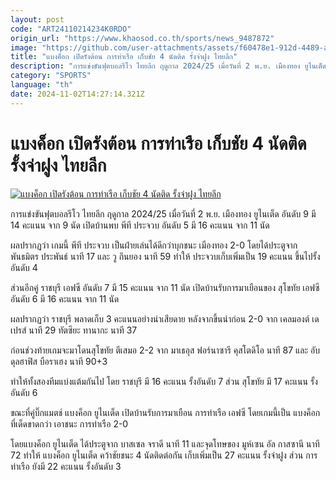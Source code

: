 ```yaml
---
layout: post
code: "ART24110214234K0RDO"
origin_url: "https://www.khaosod.co.th/sports/news_9487872"
image: "https://github.com/user-attachments/assets/f60478e1-912d-4489-aaf9-8c05957072cb"
title: "แบงค็อก เปิดรังต้อน การท่าเรือ เก็บชัย 4 นัดติด รั้งจ่าฝูง ไทยลีก"
description: "การแข่งขันฟุตบอลรีโว ไทยลีก ฤดูกาล 2024/25 เมื่อวันที่ 2 พ.ย. เมืองทอง ยูไนเต็ด อันดับ 9 มี 14 คะแนน จาก 9 นัด เปิดบ้านพบ พีที ประจวบ อันดับ 5 มี 16"
category: "SPORTS"
language: "th"
date: 2024-11-02T14:27:14.321Z
---
```


# แบงค็อก เปิดรังต้อน การท่าเรือ เก็บชัย 4 นัดติด รั้งจ่าฝูง ไทยลีก

[![แบงค็อก เปิดรังต้อน การท่าเรือ เก็บชัย 4 นัดติด รั้งจ่าฝูง ไทยลีก](https://www.khaosod.co.th/wpapp/uploads/2024/11/S__16498823-1.jpg "แบงค็อก เปิดรังต้อน การท่าเรือ เก็บชัย 4 นัดติด รั้งจ่าฝูง ไทยลีก")](https://www.khaosod.co.th/wpapp/uploads/2024/11/S__16498823-1.jpg)

การแข่งขันฟุตบอลรีโว ไทยลีก ฤดูกาล 2024/25 เมื่อวันที่ 2 พ.ย. เมืองทอง ยูไนเต็ด อันดับ 9 มี 14 คะแนน จาก 9 นัด เปิดบ้านพบ พีที ประจวบ อันดับ 5 มี 16 คะแนน จาก 11 นัด

ผลปรากฏว่า เกมนี้ พีที ประจวบ เป็นฝ่ายเล่นได้ดีกว่าบุกชนะ เมืองทอง 2-0 โดยได้ประตูจาก พันธมิตร ประพันธ์ นาที 17 และ วู กึนยอง นาที 59 ทำให้ ประจวบเก็บเพิ่มเป็น 19 คะแนน ขึ้นไปรั้งอันดับ 4

ส่วนอีกคู่ ราชบุรี เอฟซี อันดับ 7 มี 15 คะแนน จาก 11 นัด เปิดบ้านรับการมาเยือนของ สุโขทัย เอฟซี อันดับ 6 มี 16 คะแนน จาก 11 นัด

ผลปรากฏว่า ราชบุรี พลาดเก็บ 3 คะแนนอย่างน่าเสียดาย หลังจากขึ้นนำก่อน 2-0 จาก เคลมองต์ เดเปรส์ นาที 29 ทัตซึยะ ทานากะ นาที 37

ก่อนช่วงท้ายเกมจะมาโดนสุโขทัย ตีเสมอ 2-2 จาก มาเธอุส ฟอร์นาซารี คุสโตดิโอ นาที 87 และ อับดุลฮาฟิส บือราเฮง นาที 90+3

ทำให้ทั้งสองทีมแบ่งแต้มกันไป โดย ราชบุรี มี 16 คะแนน รั้งอันดับ 7 ส่วน สุโขทัย มี 17 คะแนน รั้งอันดับ 6

ขณะที่คู่บิ๊กแมตช์ แบงค็อก ยูไนเต็ด เปิดบ้านรับการมาเยือน การท่าเรือ เอฟซี โดยเกมนี้เป็น แบงค็อก ที่เด็ดขาดกว่า เอาชนะ การท่าเรือ 2-0

โดยแบงค็อก ยูไนเต็ด ได้ประตูจาก บาสเซล จราดี นาที 11 และจุดโทษของ มูห์เซน อัล กาสซานี นาที 72 ทำให้ แบงค็อก ยูไนเต็ด คว้าชัยชนะ 4 นัดติดต่อกัน เก็บเพิ่มเป็น 27 คะแนน รั้งจ่าฝูง ส่วน การท่าเรือ ยังมี 22 คะแนน รั้งอันดับ 3